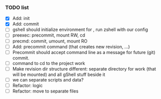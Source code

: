 ### TODO list

- [x] Add: init
- [x] Add: commit
- [ ] gshell <project> should initialize environment for <project>, run zshell with our config
- [ ] preexec: precommit, mount RW, cd
- [ ] precmd: commit, umount, mount RO
- [ ] Add: precommit command (that creates new revision, ...)
- [ ] Precommit should accept command line as a message for future (git) commit.
- [ ] command to cd to the project work
- [ ] Make revision dir structure different: separate directory for work (that will be mounted) and all gShell stuff beside it
- [ ] we can separate scripts and data?
- [ ] Refactor: logic
- [ ] Refactor: move to separate files
